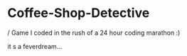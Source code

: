 # Coffee-Shop-Detective
/
Game I coded in the rush of a 24 hour coding marathon :) 

it s a feverdream...

